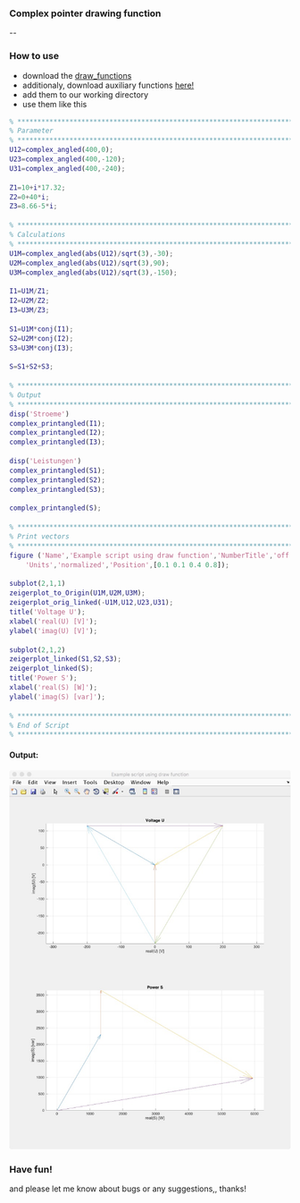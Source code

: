 ### Complex pointer drawing function 
--
### How to use
- download the [draw_functions](/draw_functions)
 - additionaly, download auxiliary functions [here!](/aux_functions)
- add them to our working directory
- use them like this

```matlab
% ************************************************************************
% Parameter
% ************************************************************************
U12=complex_angled(400,0);
U23=complex_angled(400,-120);
U31=complex_angled(400,-240);

Z1=10+i*17.32;
Z2=0+40*i;
Z3=8.66-5*i;

% ************************************************************************
% Calculations
% ************************************************************************
U1M=complex_angled(abs(U12)/sqrt(3),-30);
U2M=complex_angled(abs(U12)/sqrt(3),90);
U3M=complex_angled(abs(U12)/sqrt(3),-150);

I1=U1M/Z1;
I2=U2M/Z2;
I3=U3M/Z3;

S1=U1M*conj(I1);
S2=U2M*conj(I2);
S3=U3M*conj(I3);

S=S1+S2+S3;

% ************************************************************************
% Output
% ************************************************************************
disp('Stroeme')
complex_printangled(I1);
complex_printangled(I2);
complex_printangled(I3);

disp('Leistungen')
complex_printangled(S1);
complex_printangled(S2);
complex_printangled(S3);

complex_printangled(S);

% ************************************************************************
% Print vectors
% ************************************************************************
figure ('Name','Example script using draw function','NumberTitle','off',...
    'Units','normalized','Position',[0.1 0.1 0.4 0.8]);

subplot(2,1,1)
zeigerplot_to_Origin(U1M,U2M,U3M);
zeigerplot_orig_linked(-U1M,U12,U23,U31);
title('Voltage U');
xlabel('real(U) [V]');
ylabel('imag(U) [V]');

subplot(2,1,2)
zeigerplot_linked(S1,S2,S3);
zeigerplot_linked(S);
title('Power S');
xlabel('real(S) [W]');
ylabel('imag(S) [var]');

% ************************************************************************
% End of Script
% ************************************************************************
```

#### Output:
![Image of output from example](/images/PrintedComplexPointer.jpg)

### Have fun!
and please let me know about bugs or any suggestions,, thanks!